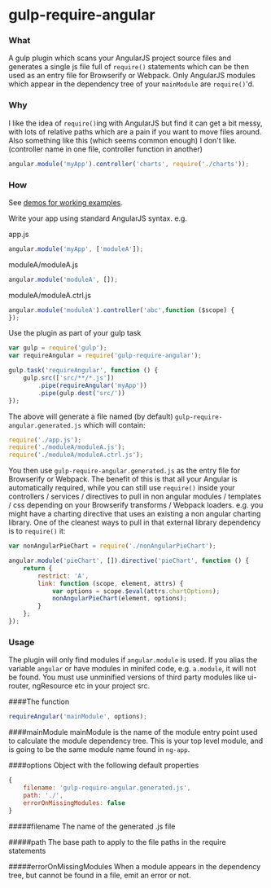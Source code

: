 gulp-require-angular
=========================

### What
A gulp plugin which scans your AngularJS project  source files and generates a single js file full of `require()` statements which can be then used as an entry file for Browserify or Webpack. Only AngularJS modules which appear in the dependency tree of your `mainModule` are `require()`'d.

### Why
I like the idea of `require()`ing with AngularJS but find it can get a bit messy, with lots of relative paths which are a pain if you want to move files around. Also something like this (which seems common enough) I don't like. (controller name in one file, controller function in another)
```javascript	
angular.module('myApp').controller('charts', require('./charts'));
```

### How

See [demos for working examples](https://github.com/fergaldoyle/gulp-require-angular/tree/master/demo).

Write your app using standard AngularJS syntax. e.g.

app.js
```javascript
angular.module('myApp', ['moduleA']);
```	
moduleA/moduleA.js
```javascript
angular.module('moduleA', []);
```	
moduleA/moduleA.ctrl.js
```javascript
angular.module('moduleA').controller('abc',function ($scope) {
});
```

Use the plugin as part of your gulp task
```javascript
var gulp = require('gulp');
var requireAngular = require('gulp-require-angular');

gulp.task('requireAngular', function () {
	gulp.src(['src/**/*.js'])
        .pipe(requireAngular('myApp'))
        .pipe(gulp.dest('src/'))
});
```
The above will generate a file named (by default) `gulp-require-angular.generated.js` which will contain:
```javascript
require('./app.js');
require('./moduleA/moduleA.js');
require('./moduleA/moduleA.ctrl.js');
```
You then use `gulp-require-angular.generated.js` as the entry file for Browserify or Webpack.  The benefit of this is that all your Angular is automatically required, while you can still use `require()` inside your controllers / services / directives to pull in non angular modules / templates / css depending on your Browserify transforms / Webpack loaders. 
e.g. you might have a charting directive that uses an existing a non angular charting library. One of the cleanest ways to pull in that external library dependency is to `require()` it:
```javascript	
var nonAngularPieChart = require('./nonAngularPieChart');

angular.module('pieChart', []).directive('pieChart', function () {
	return {
		restrict: 'A',
		link: function (scope, element, attrs) {
			var options = scope.$eval(attrs.chartOptions);
			nonAngularPieChart(element, options);
		}
	};
});
```

### Usage
The plugin will only find modules if `angular.module` is used. If you alias the variable `angular` or have modules in minifed code, e.g.  `a.module`, it will not be found. You must use unminified versions of third party modules like ui-router, ngResource etc in your project src.

####The function
```javascript
requireAngular('mainModule', options);
```
####mainModule
mainModule is the name of the module entry point used to calculate the module dependency tree. This is your top level module, and is going to be the same module name found in `ng-app`.

####options
Object with the following default properties
```javascript
{		
    filename: 'gulp-require-angular.generated.js',
    path: './',
    errorOnMissingModules: false
}
```
#####filename
The name of the generated .js file

#####path
The base path to apply to the file paths in the require statements

#####errorOnMissingModules
When a module appears in the dependency tree, but cannot be found in a file, emit an error or not.

